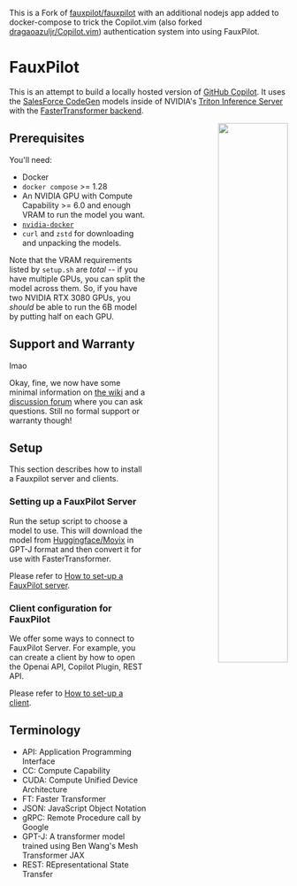 This is a Fork of [fauxpilot/fauxpilot](https://github.com/fauxpilot/fauxpilot) with an additional nodejs app added to docker-compose to trick the Copilot.vim (also forked [dragaoazuljr/Copilot.vim](https://github.com/dragaoazuljr/copilot.vim)) authentication system into using FauxPilot.

# FauxPilot

This is an attempt to build a locally hosted version of [GitHub Copilot](https://copilot.github.com/). It uses the [SalesForce CodeGen](https://github.com/salesforce/CodeGen) models inside of NVIDIA's [Triton Inference Server](https://developer.nvidia.com/nvidia-triton-inference-server) with the [FasterTransformer backend](https://github.com/triton-inference-server/fastertransformer_backend/).

<p align="right">
  <img width="50%" align="right" src="./img/fauxpilot.png">
</p>

## Prerequisites

You'll need:

* Docker
* `docker compose` >= 1.28
* An NVIDIA GPU with Compute Capability >= 6.0 and enough VRAM to run the model you want.
* [`nvidia-docker`](https://github.com/NVIDIA/nvidia-docker)
* `curl` and `zstd` for downloading and unpacking the models.

Note that the VRAM requirements listed by `setup.sh` are *total* -- if you have multiple GPUs, you can split the model across them. So, if you have two NVIDIA RTX 3080 GPUs, you *should* be able to run the 6B model by putting half on each GPU.


## Support and Warranty

lmao

Okay, fine, we now have some minimal information on [the wiki](https://github.com/moyix/fauxpilot/wiki) and a [discussion forum](https://github.com/moyix/fauxpilot/discussions) where you can ask questions. Still no formal support or warranty though!



## Setup

This section describes how to install a Fauxpilot server and clients.

### Setting up a FauxPilot Server

Run the setup script to choose a model to use. This will download the model from [Huggingface/Moyix](https://huggingface.co/Moyix) in GPT-J format and then convert it for use with FasterTransformer.

Please refer to [How to set-up a FauxPilot server](documentation/server.md).


### Client configuration for FauxPilot

We offer some ways to connect to FauxPilot Server. For example, you can create a client by how to open the Openai API, Copilot Plugin, REST API.

Please refer to [How to set-up a client](documentation/client.md).


## Terminology
 * API: Application Programming Interface
 * CC: Compute Capability
 * CUDA: Compute Unified Device Architecture
 * FT: Faster Transformer
 * JSON: JavaScript Object Notation 
 * gRPC: Remote Procedure call by Google
 * GPT-J: A transformer model trained using Ben Wang's Mesh Transformer JAX 
 * REST: REpresentational State Transfer
